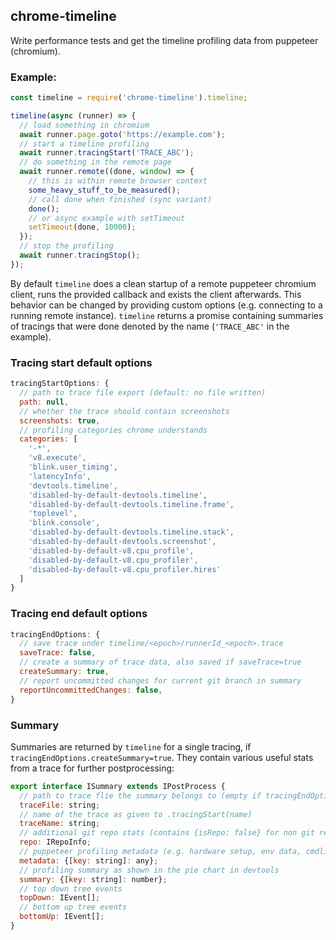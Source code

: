 ## chrome-timeline

Write performance tests and get the timeline profiling data from puppeteer (chromium).

### Example:
```js
const timeline = require('chrome-timeline').timeline;

timeline(async (runner) => {
  // load something in chromium
  await runner.page.goto('https://example.com');
  // start a timeline profiling
  await runner.tracingStart('TRACE_ABC');
  // do something in the remote page
  await runner.remote((done, window) => {
    // this is within remote browser context
    some_heavy_stuff_to_be_measured();
    // call done when finished (sync variant)
    done();
    // or async example with setTimeout
    setTimeout(done, 10000);
  });
  // stop the profiling
  await runner.tracingStop();
});
```

By default `timeline` does a clean startup of a remote puppeteer chromium client,
runs the provided callback and exists the client afterwards.
This behavior can be changed by providing custom options (e.g. connecting to a running remote instance).
`timeline` returns a promise containing summaries of tracings that were done denoted
by the name (`'TRACE_ABC'` in the example).

### Tracing start default options
```js
tracingStartOptions: {
  // path to trace file export (default: no file written)
  path: null,
  // whether the trace should contain screenshots
  screenshots: true,
  // profiling categories chrome understands
  categories: [
    '-*',
    'v8.execute',
    'blink.user_timing',
    'latencyInfo',
    'devtools.timeline',
    'disabled-by-default-devtools.timeline',
    'disabled-by-default-devtools.timeline.frame',
    'toplevel',
    'blink.console',
    'disabled-by-default-devtools.timeline.stack',
    'disabled-by-default-devtools.screenshot',
    'disabled-by-default-v8.cpu_profile',
    'disabled-by-default-v8.cpu_profiler',
    'disabled-by-default-v8.cpu_profiler.hires'
  ]
}
```

### Tracing end default options
```js
tracingEndOptions: {
  // save trace under timeline/<epoch>/runnerId_<epoch>.trace
  saveTrace: false,
  // create a summary of trace data, also saved if saveTrace=true
  createSummary: true,
  // report uncommitted changes for current git branch in summary
  reportUncommittedChanges: false,
}
```

### Summary

Summaries are returned by `timeline` for a single tracing, if `tracingEndOptions.createSummary=true`.
They contain various useful stats from a trace for further postprocessing:

```js
export interface ISummary extends IPostProcess {
  // path to trace flie the summary belongs to (empty if tracingEndOptions.saveTrace=false)
  traceFile: string;
  // name of the trace as given to .tracingStart(name)
  traceName: string;
  // additional git repo stats (contains {isRepo: false} for non git repo projects)
  repo: IRepoInfo;
  // puppeteer profiling metadata (e.g. hardware setup, env data, cmdline)
  metadata: {[key: string]: any};
  // profiling summary as shown in the pie chart in devtools
  summary: {[key: string]: number};
  // top down tree events
  topDown: IEvent[];
  // bottom up tree events
  bottomUp: IEvent[];
}
```
